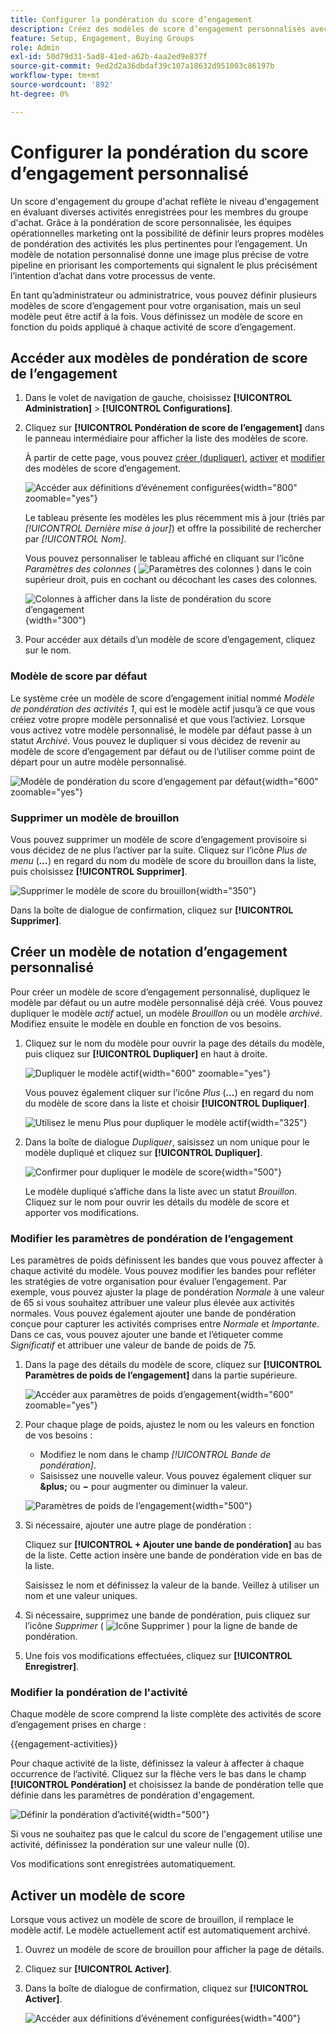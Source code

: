 ```yaml
---
title: Configurer la pondération du score d’engagement
description: Créez des modèles de score d’engagement personnalisés avec des activités pondérées pour mesurer précisément l’engagement et l’intention du groupe d’achat dans Journey Optimizer B2B edition.
feature: Setup, Engagement, Buying Groups
role: Admin
exl-id: 50d79d31-5ad8-41ed-a62b-4aa2ed9e837f
source-git-commit: 9ed2d2a36dbdaf39c107a18632d951003c86197b
workflow-type: tm+mt
source-wordcount: '892'
ht-degree: 0%

---
```


# Configurer la pondération du score d’engagement personnalisé

Un score d&#39;engagement du groupe d&#39;achat reflète le niveau d&#39;engagement en évaluant diverses activités enregistrées pour les membres du groupe d&#39;achat. Grâce à la pondération de score personnalisée, les équipes opérationnelles marketing ont la possibilité de définir leurs propres modèles de pondération des activités les plus pertinentes pour l’engagement. Un modèle de notation personnalisé donne une image plus précise de votre pipeline en priorisant les comportements qui signalent le plus précisément l’intention d’achat dans votre processus de vente.

En tant qu’administrateur ou administratrice, vous pouvez définir plusieurs modèles de score d’engagement pour votre organisation, mais un seul modèle peut être actif à la fois. Vous définissez un modèle de score en fonction du poids appliqué à chaque activité de score d’engagement.

## Accéder aux modèles de pondération de score de l’engagement

1. Dans le volet de navigation de gauche, choisissez **[!UICONTROL Administration]** > **[!UICONTROL Configurations]**.

1. Cliquez sur **[!UICONTROL Pondération de score de l’engagement]** dans le panneau intermédiaire pour afficher la liste des modèles de score.

   À partir de cette page, vous pouvez [créer (dupliquer)](#create-an-engagement-score-model), [activer](#activate-a-score-model) et [modifier](#change-the-engagement-weighting-settings) des modèles de score d’engagement.

   ![Accéder aux définitions d’événement configurées](./assets/configuration-engagement-scoring-list.png){width="800" zoomable="yes"}

   Le tableau présente les modèles les plus récemment mis à jour (triés par _[!UICONTROL Dernière mise à jour]_) et offre la possibilité de rechercher par _[!UICONTROL Nom]_.

   Vous pouvez personnaliser le tableau affiché en cliquant sur l’icône _Paramètres des colonnes_ ( ![Paramètres des colonnes](../assets/do-not-localize/icon-column-settings.svg) ) dans le coin supérieur droit, puis en cochant ou décochant les cases des colonnes.

   ![Colonnes à afficher dans la liste de pondération du score d’engagement](./assets/configuration-engagement-scoring-list-columns.png){width="300"}

1. Pour accéder aux détails d’un modèle de score d’engagement, cliquez sur le nom.

### Modèle de score par défaut

Le système crée un modèle de score d’engagement initial nommé _Modèle de pondération des activités 1_, qui est le modèle actif jusqu’à ce que vous créiez votre propre modèle personnalisé et que vous l’activiez. Lorsque vous activez votre modèle personnalisé, le modèle par défaut passe à un statut _Archivé_. Vous pouvez le dupliquer si vous décidez de revenir au modèle de score d’engagement par défaut ou de l’utiliser comme point de départ pour un autre modèle personnalisé.

![Modèle de pondération du score d’engagement par défaut](./assets/configuration-engagement-scoring-model-default.png){width="600" zoomable="yes"}

### Supprimer un modèle de brouillon

Vous pouvez supprimer un modèle de score d’engagement provisoire si vous décidez de ne plus l’activer par la suite. Cliquez sur l’icône _Plus de menu_ (***...***) en regard du nom du modèle de score du brouillon dans la liste, puis choisissez **[!UICONTROL Supprimer]**.

![Supprimer le modèle de score du brouillon](./assets/configuration-engagement-scoring-model-more-delete.png){width="350"}

Dans la boîte de dialogue de confirmation, cliquez sur **[!UICONTROL Supprimer]**.

## Créer un modèle de notation d’engagement personnalisé

Pour créer un modèle de score d’engagement personnalisé, dupliquez le modèle par défaut ou un autre modèle personnalisé déjà créé. Vous pouvez dupliquer le modèle _actif_ actuel, un modèle _Brouillon_ ou un modèle _archivé_. Modifiez ensuite le modèle en double en fonction de vos besoins.

1. Cliquez sur le nom du modèle pour ouvrir la page des détails du modèle, puis cliquez sur **[!UICONTROL Dupliquer]** en haut à droite.

   ![ Dupliquer le modèle actif ](./assets/configuration-engagement-scoring-model-duplicate.png){width="600" zoomable="yes"}

   Vous pouvez également cliquer sur l’icône _Plus_ (***...***) en regard du nom du modèle de score dans la liste et choisir **[!UICONTROL Dupliquer]**.

   ![Utilisez le menu Plus pour dupliquer le modèle actif](./assets/configuration-engagement-scoring-model-more-duplicate.png){width="325"}

1. Dans la boîte de dialogue _Dupliquer_, saisissez un nom unique pour le modèle dupliqué et cliquez sur **[!UICONTROL Dupliquer]**.

   ![Confirmer pour dupliquer le modèle de score](./assets/configuration-engagement-scoring-model-duplicate-dialog.png){width="500"}

   Le modèle dupliqué s’affiche dans la liste avec un statut _Brouillon_. Cliquez sur le nom pour ouvrir les détails du modèle de score et apporter vos modifications.

### Modifier les paramètres de pondération de l’engagement

Les paramètres de poids définissent les bandes que vous pouvez affecter à chaque activité du modèle. Vous pouvez modifier les bandes pour refléter les stratégies de votre organisation pour évaluer l’engagement. Par exemple, vous pouvez ajuster la plage de pondération _Normale_ à une valeur de 65 si vous souhaitez attribuer une valeur plus élevée aux activités normales. Vous pouvez également ajouter une bande de pondération conçue pour capturer les activités comprises entre _Normale_ et _Importante_. Dans ce cas, vous pouvez ajouter une bande et l’étiqueter comme _Significatif_ et attribuer une valeur de bande de poids de 75.

1. Dans la page des détails du modèle de score, cliquez sur **[!UICONTROL Paramètres de poids de l’engagement]** dans la partie supérieure.

   ![Accéder aux paramètres de poids d’engagement](./assets/configuration-engagement-scoring-model-weight-settings-button.png){width="600" zoomable="yes"}

1. Pour chaque plage de poids, ajustez le nom ou les valeurs en fonction de vos besoins :

   * Modifiez le nom dans le champ _[!UICONTROL Bande de pondération]_.
   * Saisissez une nouvelle valeur. Vous pouvez également cliquer sur **&amp;plus;** ou **−** pour augmenter ou diminuer la valeur.

   ![Paramètres de poids de l’engagement](./assets/configuration-engagement-scoring-model-weight-settings.png){width="500"}

1. Si nécessaire, ajouter une autre plage de pondération :

   Cliquez sur **[!UICONTROL + Ajouter une bande de pondération]** au bas de la liste. Cette action insère une bande de pondération vide en bas de la liste.

   Saisissez le nom et définissez la valeur de la bande. Veillez à utiliser un nom et une valeur uniques.

1. Si nécessaire, supprimez une bande de pondération, puis cliquez sur l’icône _Supprimer_ ( ![Icône Supprimer](../assets/do-not-localize/icon-delete-outline.svg) ) pour la ligne de bande de pondération.

1. Une fois vos modifications effectuées, cliquez sur **[!UICONTROL Enregistrer]**.

### Modifier la pondération de l&#39;activité

Chaque modèle de score comprend la liste complète des activités de score d’engagement prises en charge :

{{engagement-activities}}

Pour chaque activité de la liste, définissez la valeur à affecter à chaque occurrence de l’activité. Cliquez sur la flèche vers le bas dans le champ **[!UICONTROL Pondération]** et choisissez la bande de pondération telle que définie dans les paramètres de pondération d&#39;engagement.

![Définir la pondération d’activité](./assets/configuration-engagement-scoring-model-set-activity-weighting.png){width="500"}

Si vous ne souhaitez pas que le calcul du score de l&#39;engagement utilise une activité, définissez la pondération sur une valeur nulle (0).

Vos modifications sont enregistrées automatiquement.

## Activer un modèle de score

Lorsque vous activez un modèle de score de brouillon, il remplace le modèle actif. Le modèle actuellement actif est automatiquement archivé.

1. Ouvrez un modèle de score de brouillon pour afficher la page de détails.

1. Cliquez sur **[!UICONTROL Activer]**.

1. Dans la boîte de dialogue de confirmation, cliquez sur **[!UICONTROL Activer]**.

   ![Accéder aux définitions d’événement configurées](./assets/configuration-engagement-scoring-activate-dialog.png){width="400"}

